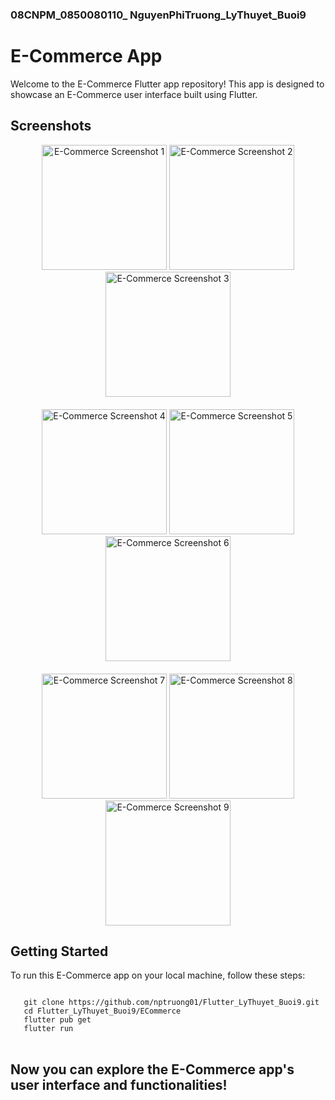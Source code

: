 ### 08CNPM_0850080110_ NguyenPhiTruong_LyThuyet_Buoi9

# E-Commerce App

Welcome to the E-Commerce Flutter app repository! This app is designed to showcase an E-Commerce user interface built using Flutter.

## Screenshots


<div align="center" style="margin-bottom: 20px;">
  <img src="https://github.com/nptruong01/Flutter_LyThuyet_Buoi9/assets/113322089/a9d34903-30ff-445d-b13d-dc0c35704a97" width="200" alt="E-Commerce Screenshot 1">
  <img src="https://github.com/nptruong01/Flutter_LyThuyet_Buoi9/assets/113322089/f92c1cde-7e55-4c27-ab65-f2d85ed41186" width="200" alt="E-Commerce Screenshot 2">
  <img src="https://github.com/nptruong01/Flutter_LyThuyet_Buoi9/assets/113322089/ce306a72-410e-4208-b9b9-d1814ff0c1a2" width="200" alt="E-Commerce Screenshot 3">
</div>
<div align="center" style="margin-bottom: 20px;">
  <img src="https://github.com/nptruong01/Flutter_LyThuyet_Buoi9/assets/113322089/1c120cb9-6a4c-460b-a12e-6fb4034679f6" width="200" alt="E-Commerce Screenshot 4">
  <img src="https://github.com/nptruong01/Flutter_LyThuyet_Buoi9/assets/113322089/72d85051-e4e6-486b-9303-fc50c6c6dddd" width="200" alt="E-Commerce Screenshot 5">
  <img src="https://github.com/nptruong01/Flutter_LyThuyet_Buoi9/assets/113322089/c11e7722-5e29-4e32-a691-4514e41d6758" width="200" alt="E-Commerce Screenshot 6">
</div>
<div align="center">
  <img src="https://github.com/nptruong01/Flutter_LyThuyet_Buoi9/assets/113322089/5d801a25-9b1a-4e92-bcd0-9d0b35fa3c3b" width="200" alt="E-Commerce Screenshot 7">
  <img src="https://github.com/nptruong01/Flutter_LyThuyet_Buoi9/assets/113322089/2767e404-3723-441c-91e2-f346d9160bec" width="200" alt="E-Commerce Screenshot 8">
  <img src="https://github.com/nptruong01/Flutter_LyThuyet_Buoi9/assets/113322089/05468939-fda7-4ab6-8108-508e6d1d6494" width="200" alt="E-Commerce Screenshot 9">
</div>

## Getting Started

To run this E-Commerce app on your local machine, follow these steps:
<pre>
<code>
   git clone https://github.com/nptruong01/Flutter_LyThuyet_Buoi9.git
   cd Flutter_LyThuyet_Buoi9/ECommerce
   flutter pub get
   flutter run
</code>
</pre>

## Now you can explore the E-Commerce app's user interface and functionalities!


